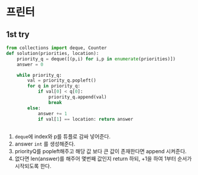 # 프린터

## 1st try

```python
from collections import deque, Counter
def solution(priorities, location):
    priority_q = deque([(p,i) for i,p in enumerate(priorities)])
    answer = 0

    while priority_q:
        val = priority_q.popleft()
        for q in priority_q:
            if val[0] < q[0]:
                priority_q.append(val)
                break
        else:
            answer += 1
            if val[1] == location: return answer
            
```

1. `deque`에 index와 p를 튜플로 감싸 넣어준다.
2. answer `int` 를 생성해준다.
3. priorityQ를 popleft해주고 해당 값 보다 큰 값이 존재한다면 append 시켜준다.
4. 없다면 len(answer)를 해주어 몇번째 값인지 return 하되, +1을 하여 1부터 순서가 시작되도록 한다.
